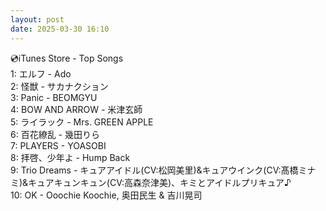 ```yaml
---
layout: post
date: 2025-03-30 16:10
---
```


💿iTunes Store - Top Songs<br />
1: エルフ - Ado<br />
2: 怪獣 - サカナクション<br />
3: Panic - BEOMGYU<br />
4: BOW AND ARROW - 米津玄師<br />
5: ライラック - Mrs. GREEN APPLE<br />
6: 百花繚乱 - 幾田りら<br />
7: PLAYERS - YOASOBI<br />
8: 拝啓、少年よ - Hump Back<br />
9: Trio Dreams - キュアアイドル(CV:松岡美里)&キュアウインク(CV:髙橋ミナミ)&キュアキュンキュン(CV:高森奈津美)、キミとアイドルプリキュア♪<br />
10: OK - Ooochie Koochie, 奥田民生 & 吉川晃司<br />
